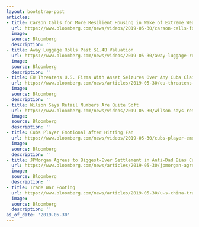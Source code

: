 ```yaml
---
layout: bootstrap-post
articles:
- title: Carson Calls for More Resilient Housing in Wake of Extreme Weather
  url: https://www.bloomberg.com/news/videos/2019-05-30/carson-calls-for-more-resilient-housing-in-wake-of-extreme-weather-video
  image: 
  source: Bloomberg
  description: ''
- title: Away Luggage Rolls Past $1.4B Valuation
  url: https://www.bloomberg.com/news/videos/2019-05-30/away-luggage-rolls-past-1-4b-valuation-video
  image: 
  source: Bloomberg
  description: ''
- title: EU Threatens U.S. Firms With Asset Seizures Over Any Cuba Claims
  url: https://www.bloomberg.com/news/articles/2019-05-30/eu-threatens-u-s-firms-with-asset-seizures-over-any-cuba-claims
  image: 
  source: Bloomberg
  description: ''
- title: Wilson Says Retail Numbers Are Quite Soft
  url: https://www.bloomberg.com/news/videos/2019-05-30/wilson-says-retail-numbers-are-quite-soft-video
  image: 
  source: Bloomberg
  description: ''
- title: Cubs Player Emotional After Hitting Fan
  url: https://www.bloomberg.com/news/videos/2019-05-30/cubs-player-emotional-after-hitting-fan-video
  image: 
  source: Bloomberg
  description: ''
- title: JPMorgan Agrees to Biggest-Ever Settlement in Anti-Dad Bias Case
  url: https://www.bloomberg.com/news/articles/2019-05-30/jpmorgan-agrees-to-biggest-ever-settlement-in-anti-dad-bias-case
  image: 
  source: Bloomberg
  description: ''
- title: Trade War Footing
  url: https://www.bloomberg.com/news/articles/2019-05-30/u-s-china-trade-war-will-they-make-a-deal-soon
  image: 
  source: Bloomberg
  description: ''
as_of_date: '2019-05-30'
---
```


